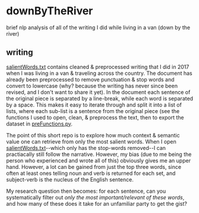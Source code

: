 # downByTheRiver
brief nlp analysis of all of the writing I did while living in a van (down by the river)

## writing
[salientWords.txt](salientWords.txt) contains cleaned & preprocessed writing that I did in 2017 when I was living in a van & traveling across the country. The document has already been preprocessed to remove punctuation & stop words and convert to lowercase (why? because the writing has never since been revised, and I don't want to share it yet). In the document each sentence of the original piece is separated by a line-break, while each word is separated by a space. This makes it easy to iterate through and split it into a list of lists, where each sub-list is a sentence from the original piece (see the functions I used to open, clean, & preprocess the text, then to export the dataset in [preFunctions.py](preFunctions.py).

The point of this short repo is to explore how much context & semantic value one can retrieve from only the most salient words. When I open [salientWords.txt](salientWords.txt)--which only has the stop-words removed--I can practiacally still follow the narrative. However, my bias (due to me being the person who experienced and wrote all of this) obviously gives me an upper hand. However, a lot can be gained from just the top three words, since often at least ones telling noun and verb is returned for each set, and subject-verb is the nucleus of the English sentence.

My research question then becomes: for each sentence, can you systematically filter out *only the most important/relevant of these words*, and how many of these does it take for an unfamiliar party to get the gist?
